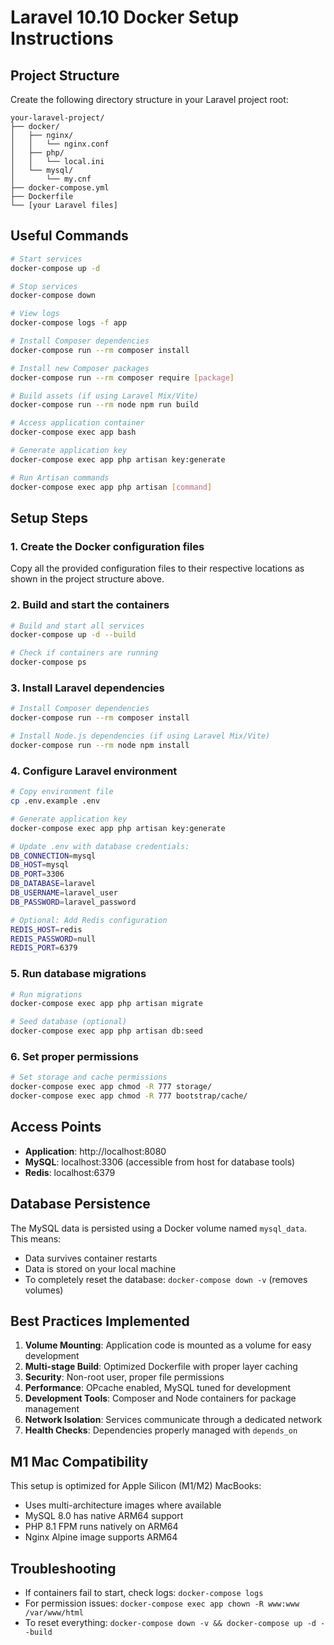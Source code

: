# Laravel 10.10 Docker Setup Instructions

## Project Structure
Create the following directory structure in your Laravel project root:

```
your-laravel-project/
├── docker/
│   ├── nginx/
│   │   └── nginx.conf
│   ├── php/
│   │   └── local.ini
│   └── mysql/
│       └── my.cnf
├── docker-compose.yml
├── Dockerfile
└── [your Laravel files]
```

## Useful Commands

```bash
# Start services
docker-compose up -d

# Stop services
docker-compose down

# View logs
docker-compose logs -f app

# Install Composer dependencies
docker-compose run --rm composer install

# Install new Composer packages
docker-compose run --rm composer require [package]

# Build assets (if using Laravel Mix/Vite)
docker-compose run --rm node npm run build

# Access application container
docker-compose exec app bash

# Generate application key
docker-compose exec app php artisan key:generate

# Run Artisan commands
docker-compose exec app php artisan [command]
```

## Setup Steps

### 1. Create the Docker configuration files
Copy all the provided configuration files to their respective locations as shown in the project structure above.

### 2. Build and start the containers
```bash
# Build and start all services
docker-compose up -d --build

# Check if containers are running
docker-compose ps
```

### 3. Install Laravel dependencies
```bash
# Install Composer dependencies
docker-compose run --rm composer install

# Install Node.js dependencies (if using Laravel Mix/Vite)
docker-compose run --rm node npm install
```

### 4. Configure Laravel environment
```bash
# Copy environment file
cp .env.example .env

# Generate application key
docker-compose exec app php artisan key:generate

# Update .env with database credentials:
DB_CONNECTION=mysql
DB_HOST=mysql
DB_PORT=3306
DB_DATABASE=laravel
DB_USERNAME=laravel_user
DB_PASSWORD=laravel_password

# Optional: Add Redis configuration
REDIS_HOST=redis
REDIS_PASSWORD=null
REDIS_PORT=6379
```

### 5. Run database migrations
```bash
# Run migrations
docker-compose exec app php artisan migrate

# Seed database (optional)
docker-compose exec app php artisan db:seed
```

### 6. Set proper permissions
```bash
# Set storage and cache permissions
docker-compose exec app chmod -R 777 storage/
docker-compose exec app chmod -R 777 bootstrap/cache/
```

## Access Points

- **Application**: http://localhost:8080
- **MySQL**: localhost:3306 (accessible from host for database tools)
- **Redis**: localhost:6379

## Database Persistence

The MySQL data is persisted using a Docker volume named `mysql_data`. This means:
- Data survives container restarts
- Data is stored on your local machine
- To completely reset the database: `docker-compose down -v` (removes volumes)

## Best Practices Implemented

1. **Volume Mounting**: Application code is mounted as a volume for easy development
2. **Multi-stage Build**: Optimized Dockerfile with proper layer caching
3. **Security**: Non-root user, proper file permissions
4. **Performance**: OPcache enabled, MySQL tuned for development
5. **Development Tools**: Composer and Node containers for package management
6. **Network Isolation**: Services communicate through a dedicated network
7. **Health Checks**: Dependencies properly managed with `depends_on`

## M1 Mac Compatibility

This setup is optimized for Apple Silicon (M1/M2) MacBooks:
- Uses multi-architecture images where available
- MySQL 8.0 has native ARM64 support
- PHP 8.1 FPM runs natively on ARM64
- Nginx Alpine image supports ARM64

## Troubleshooting

- If containers fail to start, check logs: `docker-compose logs`
- For permission issues: `docker-compose exec app chown -R www:www /var/www/html`
- To reset everything: `docker-compose down -v && docker-compose up -d --build`
